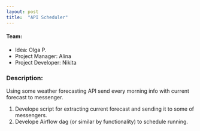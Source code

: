 ```yaml
---
layout: post
title:  "API Scheduler"
---
```

#### Team:  
* Idea: Olga P.
* Project Manager: Alina
* Project Developer: Nikita

### Description:
Using some weather forecasting API send every morning info with current forecast to messenger.

1. Develope script for extracting current forecast and sending it to some of messengers.
2. Develope Airflow dag (or similar by functionality) to schedule running.
